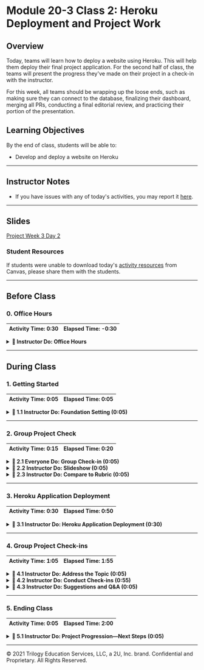 # Module 20-3 Class 2: Heroku Deployment and Project Work

## Overview

Today, teams will learn how to deploy a website using Heroku. This will help them deploy their final project application. For the second half of class, the teams will present the progress they've made on their project in a check-in with the instructor. 

For this week, all teams should be wrapping up the loose ends, such as making sure they can connect to the database, finalizing their dashboard, merging all PRs, conducting a final editorial review, and practicing their portion of the presentation. 

## Learning Objectives

By the end of class, students will be able to:

* Develop and deploy a website on Heroku

- - -

## Instructor Notes

* If you have issues with any of today's activities, you may report it [here](http://tiny.cc/BootCampFeedback).

- - -

## Slides

[Project Week 3 Day 2](https://docs.google.com/presentation/d/1uBKaI_SgzVHdAXvKYBAMZlX3L9PPtTI2NlBEhiaUJ-c/edit?usp=sharing)

### Student Resources

If students were unable to download today's [activity resources](https://2u-data-curriculum-team.s3.amazonaws.com/data-viz-online-lesson-plans/20-Lessons/M20-3-2-Student_Resources.zip) from Canvas, please share them with the students.

- - -

## Before Class

### 0. Office Hours

| Activity Time: 0:30       |  Elapsed Time:     -0:30  |
|---------------------------|---------------------------|

<details>
  <summary><strong>📣  Instructor Do: Office Hours</strong></summary>

Encourage students to take full advantage of office hours by reminding them that this is their time to ask questions and get assistance from instructional staff on their final project.

* Expect that students may ask for assistance with the following: 
  * Connecting to the database 
  * Finalizing their dashboard
  * Debugging
  * Issues with GitHub
  * Computer issues

</details>



- - - 

## During Class

### 1.  Getting Started

| Activity Time:       0:05 |  Elapsed Time:      0:05  |
|---------------------------|---------------------------|

<details>
  <summary><strong>📣 1.1 Instructor Do: Foundation Setting (0:05)</strong></summary>

* Welcome students to class.

* Direct students to post individual questions in the Zoom chat to be addressed by you and your TAs at the end of class.

* Open the slideshow and use slides 1 - 7 to walk through the foundation setting with your class. Then, you can use slides 8 - 14 as needed for the remaining activities. 

* **This Week - Final Project:** At the start of today’s class, all teams should have a topic and a dataset or datasets, and they should be completing EDA on the data and making significant progress with integrating their database. By the end of this week, EDA should be complete, the database should be integrated, and the visuals for the data story and a storyboard for the final dashboard should be created. 

* **Today's Objectives:** Now, outline the concepts covered in today's lesson. 

</details>



- - - 

### 2. Group Project Check

| Activity Time:       0:15 |  Elapsed Time:      0:20  |
|---------------------------|---------------------------|

<details>
  <summary><strong>🎉  2.1 Everyone Do: Group Check-in (0:05)</strong></summary>

Open the [Zoom Polling](https://support.zoom.us/hc/en-us/articles/213756303-Polling-for-Meetings) feature or a [Poll Everywhere](http://www.polleverywhere.com), and launch a poll of the class to identify areas that they would like to review from this week's project week.

Poll Text:
* How are you feeling about the current state of your project?

  * It's ready for the next stage!
  * I'm a little stressed, but the project will be ready for the next stage in time.
  * One or two members are behind. I'm a little worried.
  * We are all behind on our parts. I'm really worried. Help!

* Use the results as a gauge for how the groups are feeling and keep the results in mind during check-ins.

</details>

<details>
    <summary><strong> 📣 2.2 Instructor Do: Slideshow (0:05)</strong></summary>

* You can use slides 8 - 11 to assist you with this activity.

* Use **slide 8** to explain that by this point, students should have the following completed, and if they do not, they need to make sure to get to this point as soon as possible or risk falling too far behind schedule.

* Use **slide 9** to remind the students that they may have to help others to prevent their project from falling behind schedule and that communicating among team members is vital to the completion of the project.

* Use **slide 10** to let the students know that for the first half of class, we will learn to deploy an application on Heroku; and the second half of class will be for project work, but it is also a good chance to get assistance with any issues. The instructional team will also go around to have the groups show their progress up to this point.

* Use **slide 11** to point out that when a member of the instructional staff approaches the group, students should be ready to discuss or show the progress they have made up to this point. This should be in the form of code (on GitHub), Google slides, or a storyboard they would show to a shareholder. The groups should be prepared to talk about their ML model, their database and its relationships, their dashboard, and where they should be by next week.

</details>

<details>
  <summary><strong> 📣 2.3 Instructor Do: Compare to Rubric (0:05)</strong></summary>

* One way to help teams stay on track is to compare the team's work to the third segment's rubric. Understanding how close they are to each deliverable will tell you a few things:

  * For example, if they aren't meeting any milestones, it could indicate that they're lost or stuck. It could also mean that they aren't very efficient with their time. This is a great opportunity to help realign strategies and goals as needed.

* Click [here](Resources/Segment_3_rubric.pdf) to view the rubric for the third segment.

</details>



- - -

### 3. Heroku Application Deployment

| Activity Time:       0:30 |  Elapsed Time:      0:50  |
|---------------------------|---------------------------|

<details>
  <summary><strong> 📣 3.1 Instructor Do: Heroku Application Deployment (0:30)</strong></summary>

* This Heroku activity is recommended to give students experience in deploying an application that they can then apply to their projects.

  * **Note:** If you have a preferred deployment method, you are more than welcome to share those with students and to send out third-party tutorials on those!

### Prerequisites

* Before you start, be sure to confirm the following:

  * All the students can download and open the [Heroku Deployment](Heroku_Deployment) folder from the AWS link. If not, share the folder with them. 
  
  * Everyone has signed up for a [Heroku](https://www.heroku.com) account.
  
  * Everyone has installed the [Heroku CLI tool](https://devcenter.heroku.com/articles/heroku-cli#download-and-install).

### Deploying an application

* In this activity, we will deploy an application called Pet Pals to Heroku. The application takes the name of a pet and plots its location on the map. The actual code for the application is not nearly as important as the steps for deploying it to Heroku. These steps can be repeated for your own applications.

* This process consists of:

  1. Creating a repo for the application.
  2. Preparing the application with additional configuration files (`Procfile` and `requirements.txt`)
  3. Creating the Heroku application
  4. Preparing the Heroku database

#### Part 1: Create a New Repo

* On Github, create a new repo called **Pet_Pals** and clone it to your desktop.

* Next, add the starter files from the [Heroku Deployment/Starter](Heroku_Deployment/Starter) folder to the **Pet_Pals** repo.

#### Part 2: Configuration Files

* Create a new conda environment for this app with the following code: 
  * All of our project dependencies will be installed in this environment.
  * **Note:** This should contain only python 3.7&mdash;and not anaconda.

    ```sh
    conda create -n pet_pals_env python=3.7
    ```

* Activate this new environment before proceeding.

  ```sh
  conda activate pet_pals_env
  ```

  * **Note:** If you run into issues, try the following command instead.  

    ```sh
    source activate pet_pals_env
    ```

* Next, install `gunicorn` using the command, `pip install gunicorn`. Explain to students that Gunicorn is a high-performance web server that can run their Flask app in a production environment.

* Because this app will be using Postgres, we will install `psycopg2` with `pip install psycopg2`. This will install `psycopg2` version 2.7.7. For future versions, i.e., 2.8, we will need to use `psycopg2-binary`. Install `psycopg2-binary` with `pip install psycopg2-binary`. 

* Install the remaining libraries into your new environment.

  ```sh
  pip install flask
  pip install flask-sqlalchemy
  pip install pandas
  ```

* Navigate to the folder that contains `initdb.py`, and run the following command to initialize the database:

  ```sh
  python initdb.py
  ```

* Next, to make the `run.sh` file executable, run the following command:

  ```sh
  chmod a+x run.sh
  ```

* You can test the application by running the following in your command line:

  ```sh
  ./run.sh
  ```

* Navigate to `127.0.0.1:5000` to view your webpage and test out the app before deploying on Heroku. 

* To see all the data in the database, navigate to the API, `http://127.0.0.1:5000/api/pals`.

* Next, stop the server so we can generate the `requirements.txt` file. This file is a list of the Python packages required to run the app. Heroku will use this file to install all of the app's dependencies.

  ```sh
  pip freeze > requirements.txt
  ```

  * **Important:** In the `requirements.txt` file, downgrade `SQLAlchemy` to `SQLAlchemy==1.3.23`. This will avoid the `NoSuchModuleError: Can't load plugin: sqlalchemy.dialects:postgres` error from appearing and preventing your app from running.  

* The final configuration file that we need is `Procfile`. This file is used by Heroku to run the app.

  ```sh
  touch Procfile
  ```

* Add the following code to the `Procfile`; this code will instruct Heroku how to run the app.
  
  ```sh  
  web: gunicorn pet_pals.app:app
  ```

  * In the code above, `pet_pals` is the name of the folder that contains your `app` as a python package (i.e., the name of the folder with the `__init__.py` file in it).

* Next, use git to `add`, `commit`, and `push` everything up to your repo.

#### Part 3: Creating the Heroku App

* Navigate to [Heroku](https://www.heroku.com), and log into your account.

* Once you are at the main dashboard, click **New** in the top right and select **Create a new app**.

  * Give your app an unique name, and leave the region as the default value.

* On Heroku, go to the **Deploy** section of your app's homepage, and follow the steps to deploy the app.

  * In the **Deployment method** section, select **GitHub**, and type your GitHub username in the **Search for a repository to connect to** field. (If you already have an app connected to GitHub you will see your name in this field.) 
  
  * Next, type “Pet_Pals” in the field that says **repo-name** or use the **Search** button to search for your pet-pals repo containing your code from the previous step.

    ![Heroku GitHub deploy](Heroku_Deployment/Images/Heroku_GitHub_connect.png)

  * Once the repo has been selected, click on **Connect**. 

    ![Heroku connect](Heroku_Deployment/Images/Heroku_Connect.png)

  * Next, navigate to the **Manual deploy** section below, and click **Deploy Branch**.

    ![Heroku deploy](Heroku_Deployment/Images/Heroku_Deploy.png)

  * Once you see the "Your app was successfully deployed" message, you can click on **View** to launch your Pet Pals webpage. 

    ![Heroku successful deployment](Heroku_Deployment/Images/Heroku_Successful_Deploy.png)
  
    * **Note:** The database has not been set up yet, so there is one more step before it is fully functioning.


#### Part 4: Preparing the Database

* After creating a new app on Heroku, navigate to **Resources**:

  ![Heroku adding postgres](Heroku_Deployment/Images/Heroku_add_postgres.png)

  * Under **Add-ons**, search `Heroku Postgres`. Make sure to use the free version, then click **Submit Order Form**.

    ![Add a database](Heroku_Deployment/Images/add_database.png)

* Once **Heroku Postgres** is added as your database, click on **Heroku Postgres**.

  ![Heroku Postgres database](Heroku_Deployment/Images/Resources_Heroku_Postgres.png)

* Click on the **Settings** tab, then click on **View Credentials...**.

  ![View Heroku Postgres database credentials](Heroku_Deployment/Images/View_credentials.png)

* The connection string to the database should now be available in the **URI** field:

  ![The database connection string](Heroku_Deployment/Images/database_connection.png)

* Heroku will automatically assign this URI string to the `DATABASE_URL` environment variable that is used within `app.py`. The code that is already in `app.py` will be able to use that environment variable to connect to the Heroku database.

  ```python
  # DATABASE_URL will contain the database connection string:
  app.config['SQLALCHEMY_DATABASE_URI'] = os.environ.get('DATABASE_URL', '')
  # Connects to the database using the app config
  db = SQLAlchemy(app)
  ```

* The final step requires the Heroku CLI. If students do not have it installed, please have them follow the instructions for installing the [Heroku CLI](https://devcenter.heroku.com/articles/heroku-cli).

* After adding the database, the final step is to initialize the database. To do this, we use the heroku CLI. From the terminal, type the following, making sure to replace `<name of your app>` with the name of your app as it appears in Heroku:

  ```sh
  heroku run python initdb.py -a <name of your app>
  ```

  * **Note:** In the `initdb.py` file, we have commented out `db.drop_all()`. If you would like to drop all the data from the database, you can uncomment this line, push the changes to GitHub, **Deploy Branch** on Heroku, and run `heroku run python initdb.py -a <name of your app>` again. 

* Your database is now initialized, and you can open the application using `heroku open -a <name of your app>` from the terminal or from **Open App** on the webpage.

* **Note:** When adding the pet's longitude, make sure you enter the negative value; otherwise, the data won't be populated on the US map. 

</details>



- - -

### 4. Group Project Check-ins

| Activity Time:       1:05 |  Elapsed Time:      1:55  |
|---------------------------|---------------------------|


<details>
  <summary><strong> 📣 4.1 Instructor Do: Address the Topic (0:05)</strong></summary>

* Begin the check-in by encouraging the team to talk you through the progress they have made up to this point. They should have a draft of a presentation ready. As they are presenting, consider the following questions:

* Does the GitHub repo have a README.md with a description?
* Are all the PRs that contain working code merged?
* Has the final editorial review been conducted?
* Does the ML model do what it is supposed to do; if not, have you addressed this in your presentation?
* What are the limitations of the ML model? 
* Can you connect to the database?
* Do you have a static version of the application in case it is not working on Heroku?
* Does the storyboard describe the tools used and the interactive elements?

</details>

<details>
    <summary><strong> 📣 4.2 Instructor Do: Conduct Check-ins (0:55)</strong></summary>

* This week, you will be checking on the progress each team has made with their project. The teams should be in full flight on their projects and preparing for their deliverables. Be prepared for various challenges or roadblocks that each member may have.

* Create breakout rooms for each team. Have them continue working on their project, but also have them be ready to deliver their content for this segment. Make sure they are ready to address any problems they are having. If a team is not currently checking in with you, they should be focusing on their project goals for this segment.

* **Note:** The following times are only recommendations for each team's check-in (a total of 15 minutes per team). Based on the size of your cohort, you may need to adjust the timing as needed so every group has been assisted.

</details>

<details>
  <summary><strong> 📣 4.3 Instructor Do: Suggestions and Q&A (0:05)</strong></summary>

* Think of yourself as a stakeholder who is already aware of the objectives that need to be met this week. Based on your observations, provide feedback to the teams on what they've shown you so far. This is also a great time to answer questions from the team.

</details>



- - - 

### 5. Ending Class 

| Activity Time:       0:05 |  Elapsed Time:      2:00  |
|---------------------------|---------------------------|

<details>
  <summary><strong>📣  5.1 Instructor Do: Project Progression&mdash;Next Steps (0:05) </strong></summary>

* Before ending class, use **slide 14** to let the teams know where they should be on their project timeline. 

* For the next class, the students should be working on the following:
   * Make sure the project README.md has a conclusion and all the visualizations.
   * All PRs that are vital to the project are merged.
   * All peer reviews are completed; all code meets the guidelines (e.g., PEP8 for Python); and code is clear, concise, and documented.
   * All the final touches on the dashboard and presentation have been made.

</details>



- - - 

© 2021 Trilogy Education Services, LLC, a 2U, Inc. brand.  Confidential and Proprietary.  All Rights Reserved.
